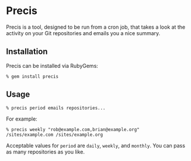 # Precis

Precis is a tool, designed to be run from a cron job, that takes a look
at the activity on your Git repositories and emails you a nice summary.

## Installation

Precis can be installed via RubyGems:

	% gem install precis

## Usage

	% precis period emails repositories...

For example:

	% precis weekly "rob@example.com,brian@example.org"
	/sites/example.com /sites/example.org

Acceptable values for `period` are `daily`, `weekly`, and `monthly`. You
can pass as many repositories as you like.


